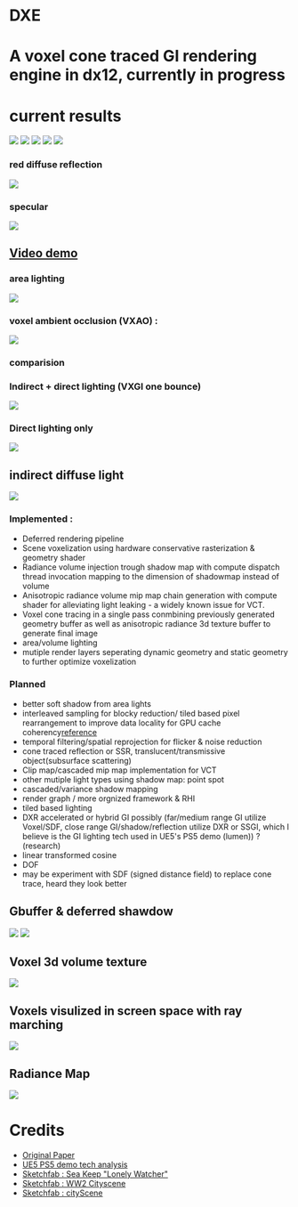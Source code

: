 # DXE
# A voxel cone traced GI rendering engine in dx12, currently in progress



# current results


![](sc/small.PNG)
![](sc/addy1.gif)
![](sc/addy2.gif)
![](sc/reflect.gif)
![](sc/imgg.PNG)
### red diffuse reflection
![](sc/diffreflect.PNG)

### specular
![](sc/spec1.PNG)

## [**Video demo**](https://www.youtube.com/watch?v=HrUgsg-X_58)

### area lighting
![](sc/area.PNG)

### voxel ambient occlusion (VXAO) :
![](sc/VXAO.PNG)

### comparision
### Indirect + direct lighting (VXGI one bounce)
![](sc/sunset.PNG)
### Direct lighting only
![](sc/sunsetdir.PNG)



## indirect diffuse light 
![](sc/diff1.PNG)






### Implemented : 
 - Deferred rendering pipeline
 - Scene voxelization using hardware conservative rasterization & geometry shader
 - Radiance volume injection trough shadow map with compute dispatch thread invocation mapping to the dimension of shadowmap instead of volume
 - Anisotropic radiance volume mip map chain generation with compute shader for alleviating light leaking - a widely known issue for VCT.
 - Voxel cone tracing in a single pass conmbining previously generated geometry buffer as well as anisotropic radiance 3d texture buffer to generate final image
 - area/volume lighting
 - mutiple render layers seperating dynamic geometry and static geometry to further optimize voxelization

### Planned
 - better soft shadow from area lights
 - interleaved sampling for blocky reduction/ tiled based pixel rearrangement to improve data locality for GPU cache coherency[reference](https://www.digipen.edu/sites/default/files/public/docs/theses/sanghyeok-hong-digipen-master-of-science-in-computer-science-thesis-temporal-voxel-cone-tracing-with-interleaved-sample-patterns.pdf)
 - temporal filtering/spatial reprojection for flicker & noise reduction
 - cone traced reflection or SSR, translucent/transmissive object(subsurface scattering)
 - Clip map/cascaded mip map implementation for VCT
 - other mutiple light types using shadow map: point spot
 - cascaded/variance shadow mapping
 - render graph / more orgnized framework & RHI
 - tiled based lighting
 - DXR accelerated or hybrid GI possibly (far/medium range GI utilize Voxel/SDF, close range GI/shadow/reflection utilize DXR or SSGI, which I believe is the GI lighting tech used in UE5's PS5 demo (lumen)) ? (research)  
 - linear transformed cosine
 - DOF
 - may be experiment with SDF (signed distance field) to replace cone trace, heard they look better


## Gbuffer & deferred shawdow 
![](sc/gb.PNG)
![](sc/sm.PNG)

## Voxel 3d volume texture
![](sc/voxeltex.PNG)

## Voxels visulized in screen space with ray marching
![](sc/svoxel.PNG)

## Radiance Map
![](sc/radiance.PNG)

# Credits
 - [Original Paper](https://research.nvidia.com/sites/default/files/pubs/2011-09_Interactive-Indirect-Illumination/GIVoxels-pg2011-authors.pdf)
 - [UE5 PS5 demo tech analysis](https://www.eurogamer.net/articles/digitalfoundry-2020-unreal-engine-5-playstation-5-tech-demo-analysis)
 - [Sketchfab : Sea Keep "Lonely Watcher"](https://sketchfab.com/3d-models/sea-keep-lonely-watcher-09a15a0c14cb4accaf060a92bc70413d)
 - [Sketchfab : WW2 Cityscene](https://sketchfab.com/3d-models/ww2-cityscene-carentan-inspired-639dc3d330a940a2b9d7f40542eabdf3)
 - [Sketchfab : cityScene](https://sketchfab.com/3d-models/city-scene-tarifa-46de5c63cd7d441ebca8f706cff20a40)